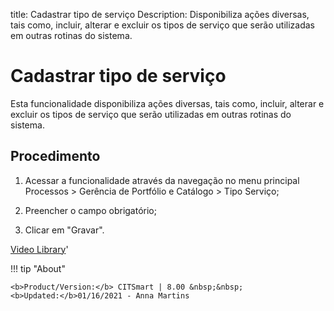 title: Cadastrar tipo de serviço
Description: Disponibiliza ações diversas, tais como, incluir, alterar e excluir os tipos de serviço que serão utilizadas em outras rotinas do sistema.
# Cadastrar tipo de serviço

Esta funcionalidade disponibiliza ações diversas, tais como, incluir, alterar e
excluir os tipos de serviço que serão utilizadas em outras rotinas do sistema.

Procedimento
----------------

1.  Acessar a funcionalidade através da navegação no menu principal Processos \>
    Gerência de Portfólio e Catálogo \> Tipo Serviço;

2.  Preencher o campo obrigatório;

3.  Clicar em "Gravar".


<i class='fa fa-youtube-play  fa-2x' style='color:#97ce17;vertical-align: middle;'> </i> [Video Library](https://www.youtube.com/playlist?list=PLB5qK2uzf2RPUBXWp7r7A0YUQY07qkSrO)'

!!! tip "About"

    <b>Product/Version:</b> CITSmart | 8.00 &nbsp;&nbsp;
    <b>Updated:</b>01/16/2021 - Anna Martins
